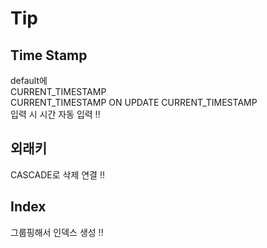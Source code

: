 
# Tip

## Time Stamp
default에  
CURRENT_TIMESTAMP  
CURRENT_TIMESTAMP ON UPDATE CURRENT_TIMESTAMP  
입력 시 시간 자동 입력 !!  

## 외래키
CASCADE로 삭제 연결 !!  

## Index
그룹핑해서 인덱스 생성 !!  
